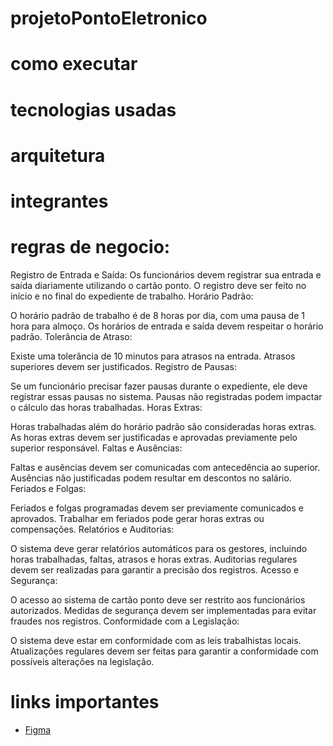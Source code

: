 # projetoPontoEletronico

# como executar

# tecnologias usadas

# arquitetura

# integrantes

# regras de negocio:

Registro de Entrada e Saída:
Os funcionários devem registrar sua entrada e saída diariamente utilizando o cartão ponto.
O registro deve ser feito no início e no final do expediente de trabalho.
Horário Padrão:

O horário padrão de trabalho é de 8 horas por dia, com uma pausa de 1 hora para almoço.
Os horários de entrada e saída devem respeitar o horário padrão.
Tolerância de Atraso:

Existe uma tolerância de 10 minutos para atrasos na entrada. Atrasos superiores devem ser justificados.
Registro de Pausas:

Se um funcionário precisar fazer pausas durante o expediente, ele deve registrar essas pausas no sistema.
Pausas não registradas podem impactar o cálculo das horas trabalhadas.
Horas Extras:

Horas trabalhadas além do horário padrão são consideradas horas extras.
As horas extras devem ser justificadas e aprovadas previamente pelo superior responsável.
Faltas e Ausências:

Faltas e ausências devem ser comunicadas com antecedência ao superior.
Ausências não justificadas podem resultar em descontos no salário.
Feriados e Folgas:

Feriados e folgas programadas devem ser previamente comunicados e aprovados.
Trabalhar em feriados pode gerar horas extras ou compensações.
Relatórios e Auditorias:

O sistema deve gerar relatórios automáticos para os gestores, incluindo horas trabalhadas, faltas, atrasos e horas extras.
Auditorias regulares devem ser realizadas para garantir a precisão dos registros.
Acesso e Segurança:

O acesso ao sistema de cartão ponto deve ser restrito aos funcionários autorizados.
Medidas de segurança devem ser implementadas para evitar fraudes nos registros.
Conformidade com a Legislação:

O sistema deve estar em conformidade com as leis trabalhistas locais.
Atualizações regulares devem ser feitas para garantir a conformidade com possíveis alterações na legislação.

# links importantes

- [Figma](http://...)
